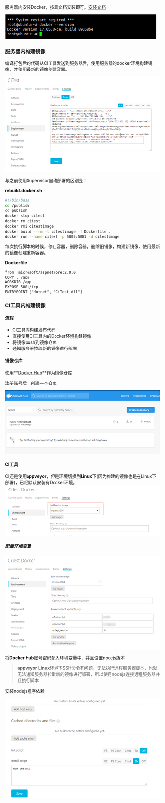 服务器内安装Docker，按着文档安装即可。[安装文档](https://docs.docker.com/install/linux/docker-ce/ubuntu/)

![](img/部署到docker/2019-01-14-10-11-36.png)

### 服务器内构建镜像

编译打包后的代码从CI工具发送到服务器后，使用服务器的docker环境构建镜像，并使用最新的镜像创建容器。

![](img/部署到docker/2019-01-14-10-19-59.png)

与之前使用Supervisor自动部署的区别是：

**rebuild.docker.sh**
```bash
#!/bin/bash
cd /publish
cd publish
docker stop citest
docker rm citest
docker rmi citestimage
docker build --rm -t citestimage -f Dockerfile .
docker run --name citest -p 5005:5001 -d citestimage
```
每次执行脚本的时候，停止容器，删除容器，删除旧镜像，构建新镜像，使用最新的镜像创建重新容器。

**Dockerfile**
```
from  microsoft/aspnetcore:2.0.0
COPY . /app
WORKDIR /app
EXPOSE 5001/tcp
ENTRYPOINT ["dotnet", "CiTest.dll"]
```

### CI工具内构建镜像

#### 流程

* CI工具内构建发布代码
* 直接使用CI工具内的Docker环境构建镜像
* 将镜像push到镜像仓库
* 通知服务器拉取新的镜像进行部署

#### 镜像仓库

使用**[Docker Hub](https://hub.docker.com/)**作为镜像仓库

注册账号后，创建一个仓库

![](img/部署到docker/2019-01-14-11-57-55.png)

#### CI工具

CI还是使用**appveyor**，但是环境切换到**Linux**下(因为构建的镜像也是在Linux下部署)，已经默认安装有Docker环境。
![](img/部署到docker/2019-01-14-11-51-08.png)

##### 配置环境变量

![](img/部署到docker/2019-01-14-12-12-21.png)

将**Docker Hub**账号密码配入环境变量中，并且设置nodejs版本

>**appveyor** **Linux**环境下SSH命令有问题，无法执行远程服务器脚本，也就无法通知服务器拉取新的镜像进行部署，所以使用nodejs连接远程服务器并且执行脚本

安装nodejs程序依赖

![](img/部署到docker/2019-01-14-12-18-20.png)